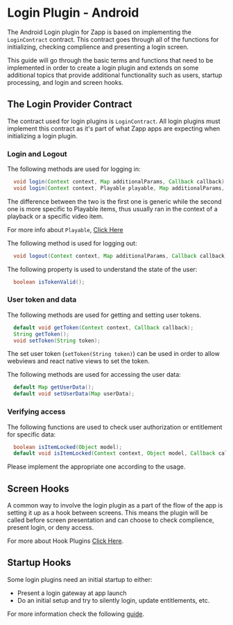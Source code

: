 # Login Plugin - Android

The Android Login plugin for Zapp is based on implementing the `LoginContract` contract.
This contract goes through all of the functions for initializing, checking complience and presenting a login screen.

This guide will go through the basic terms and functions that need to be implemented in order to create a login plugin and extends on some additional topics that provide additional functionality such as users, startup processing, and login and screen hooks.

## The Login Provider Contract
The contract used for login plugins is `LoginContract`.
All login plugins must implement this contract as it's part of what Zapp apps are expecting when initializing a login plugin.

### Login and Logout
The following methods are used for logging in:
``` java
  void login(Context context, Map additionalParams, Callback callback);
  void login(Context context, Playable playable, Map additionalParams, Callback callback);
```
The difference between the two is the first one is generic while the second one is more specific to Playable items, thus usually ran in the context of a playback or a specific video item.

For more info about `Playable`, [Click Here](/player/Android.md)

The following method is used for logging out:
``` java
  void logout(Context context, Map additionalParams, Callback callback);
```

The following property is used to understand the state of the user:
``` java
  boolean isTokenValid();
```

### User token and data
The following methods are used for getting and setting user tokens.

``` java
  default void getToken(Context context, Callback callback);
  String getToken();
  void setToken(String token);
```

The set user token (`setToken(String token)`) can be used in order to allow webviews and react native views to set the token.

The following methods are used for accessing the user data:
``` java
  default Map getUserData();
  default void setUserData(Map userData);
```

### Verifying access
The following functions are used to check user authorization or entitlement for specific data:

``` java
  boolean isItemLocked(Object model);
  default void isItemLocked(Context context, Object model, Callback callback);
```

Please implement the appropriate one according to the usage.

## Screen Hooks
A common way to involve the login plugin as a part of the flow of the app is setting it up as a hook between screens.
This means the plugin will be called before screen presentation and can choose to check complience, present login, or deny access.

For more about Hook Plugins [Click Here](/ui-builder/android/ScreenHooks.md).

## Startup Hooks

Some login plugins need an initial startup to either:
* Present a login gateway at app launch
* Do an initial setup and try to silently login, update entitlements, etc.

For more information check the following [guide](/plugins/general-abilities/startup-hooks/android/startup-hooks-android.md).